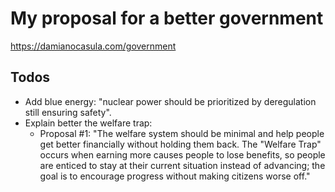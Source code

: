# My proposal for a better government

https://damianocasula.com/government

## Todos

- Add blue energy: "nuclear power should be prioritized by deregulation still ensuring safety".
- Explain better the welfare trap:
  - Proposal #1: "The welfare system should be minimal and help people get better financially without holding them back. The "Welfare Trap" occurs when earning more causes people to lose benefits, so people are enticed to stay at their current situation instead of advancing; the goal is to encourage progress without making citizens worse off."
